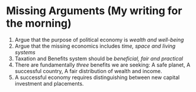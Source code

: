# Missing Arguments (My writing for the morning)

1. Argue that the purpose of political economy is *wealth and well-being*
2. Argue that the missing economics includes *time, space and living systems*
3. Taxation and Benefits system should be *beneficial, fair and practical*
4. There are fundamentally *three* benefits we are seeking: A safe planet, A successful country, A fair distribution of wealth and income.
5. A successful economy requires distinguishing between new capital investment and placements.